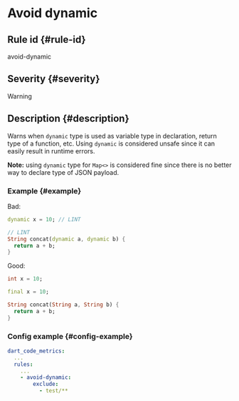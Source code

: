 # Avoid dynamic

## Rule id {#rule-id}

avoid-dynamic

## Severity {#severity}

Warning

## Description {#description}

Warns when `dynamic` type is used as variable type in declaration, return type of a function, etc. Using `dynamic` is considered unsafe since it can easily result in runtime errors.

**Note:** using `dynamic` type for `Map<>` is considered fine since there is no better way to declare type of JSON payload.

### Example {#example}

Bad:

```dart
dynamic x = 10; // LINT

// LINT
String concat(dynamic a, dynamic b) {
  return a + b;
}
```

Good:

```dart
int x = 10;

final x = 10;

String concat(String a, String b) {
  return a + b;
}
```

### Config example {#config-example}

```yaml
dart_code_metrics:
  ...
  rules:
    ...
    - avoid-dynamic:
        exclude:
          - test/**
```
